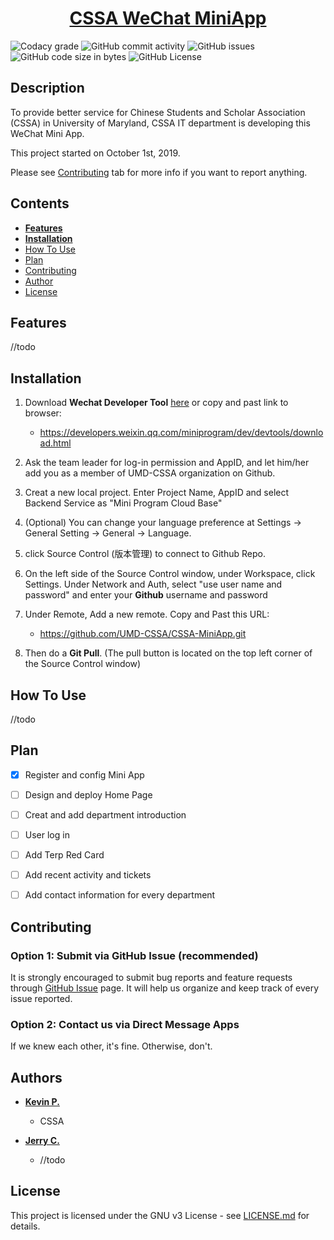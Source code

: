 <h1 align="center">
  <a href="https://github.com/UMD-CSSA/CSSA-MiniApp.git/">CSSA WeChat MiniApp</a>
</h1>

![Codacy grade](https://api.codacy.com/project/badge/Grade/8126695323e746c48e84aacc7f4fbd30?isInternal=true)
![GitHub commit activity](https://img.shields.io/github/commit-activity/y/UMD-CSSA/CSSA-MiniApp.svg)
![GitHub issues](https://img.shields.io/github/issues/UMD-CSSA/CSSA-MiniApp.svg)
![GitHub code size in bytes](https://img.shields.io/github/languages/code-size/UMD-CSSA/CSSA-MiniApp.svg)
![GitHub License](https://img.shields.io/github/license/UMD-CSSA/CSSA-MiniApp.svg)

## Description

To provide better service for Chinese Students and Scholar Association (CSSA) in University of Maryland, CSSA IT department is developing this WeChat Mini App.

This project started on October 1st, 2019.

Please see [Contributing](#user-content-contributing) tab for more info if you want to report anything.

## Contents

-   [**Features**](#user-content-features)
-   [**Installation**](#user-content-installation)
-   [How To Use](#user-content-how-to-use)
-   [Plan](#user-content-plan)
-   [Contributing](#user-content-contributing)
-   [Author](#user-content-author)
-   [License](#user-content-license)

## Features

//todo

## Installation

1. Download **Wechat Developer Tool** [here](<https://developers.weixin.qq.com/miniprogram/dev/devtools/download.html>) or copy and past link to browser:

    - https://developers.weixin.qq.com/miniprogram/dev/devtools/download.html

2. Ask the team leader for log-in permission and AppID, and let him/her add you as a member of UMD-CSSA organization on Github.

3. Creat a new local project. Enter Project Name, AppID and select Backend Service as "Mini Program Cloud Base"

4. (Optional) You can change your language preference at Settings -> General Setting -> General -> Language.

5. click Source Control (版本管理) to connect to Github Repo.

6. On the left side of the Source Control window, under Workspace, click Settings. Under Network and Auth, select "use user name and password" and enter your **Github** username and password

7. Under Remote, Add a new remote. Copy and Past this URL:
    - https://github.com/UMD-CSSA/CSSA-MiniApp.git

8. Then do a **Git Pull**. (The pull button is located on the top left corner of the Source Control window)


## How To Use

//todo

## Plan
- [X] Register and config Mini App
- [ ] Design and deploy Home Page
- [ ] Creat and add department introduction
- [ ] User log in
- [ ] Add Terp Red Card
- [ ] Add recent activity and tickets
- [ ] Add contact information for every department


## Contributing

### Option 1: Submit via GitHub Issue (recommended)

It is strongly encouraged to submit bug reports and feature requests through [GitHub Issue](https://github.com/UMD-CSSA/CSSA-MiniApp.git/issues) page. It will help us organize and keep track of every issue reported.

### Option 2: Contact us via Direct Message Apps

If we knew each other, it's fine. Otherwise, don't.

## Authors

-   **[Kevin P.](<https://github.com/syKevinPeng>)**
    -   CSSA 

-   **[Jerry C.](<https://github.com/jerryc05>)**
    -   //todo

## License

This project is licensed under the GNU v3 License - see [LICENSE.md](https://github.com/UMD-CSSA/CSSA-MiniApp.git/blob/master/LICENSE) for details.